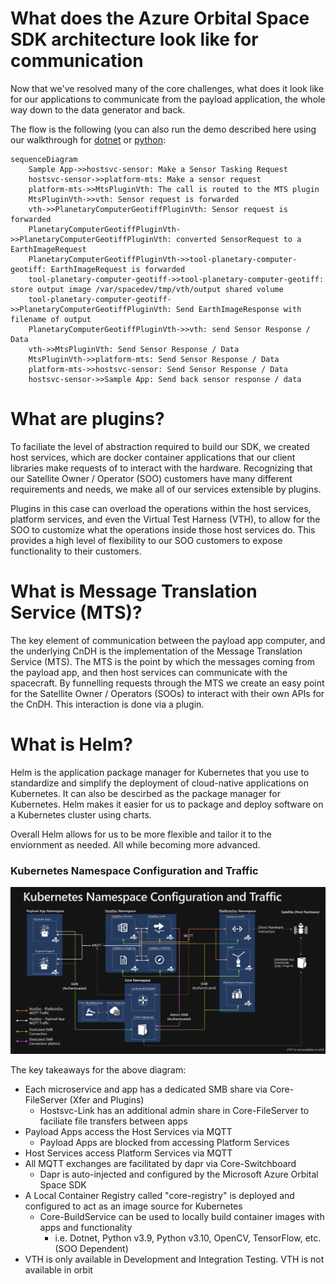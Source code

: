 # What does the Azure Orbital Space SDK architecture look like for communication

Now that we've resolved many of the core challenges, what does it look like for our applications to communicate from the payload application, the whole way down to the data generator and back.

The flow is the following (you can also run the demo described here using our walkthrough for [dotnet](https://github.com/microsoft/Azure-Orbital-Space-SDK-QuickStarts/blob/main/tutorials/quick-start-tutorials/e2e-eo-sample-dotnet.md) or [python](https://github.com/microsoft/Azure-Orbital-Space-SDK-QuickStarts/blob/main/tutorials/quick-start-tutorials/e2e-eo-sample-python.md):

```mermaid
sequenceDiagram
    Sample App->>hostsvc-sensor: Make a Sensor Tasking Request
    hostsvc-sensor->>platform-mts: Make a sensor request
    platform-mts->>MtsPluginVth: The call is routed to the MTS plugin
    MtsPluginVth->>vth: Sensor request is forwarded
    vth->>PlanetaryComputerGeotiffPluginVth: Sensor request is forwarded
    PlanetaryComputerGeotiffPluginVth->>PlanetaryComputerGeotiffPluginVth: converted SensorRequest to a EarthImageRequest
    PlanetaryComputerGeotiffPluginVth->>tool-planetary-computer-geotiff: EarthImageRequest is forwarded
    tool-planetary-computer-geotiff->>tool-planetary-computer-geotiff: store output image /var/spacedev/tmp/vth/output shared volume
    tool-planetary-computer-geotiff->>PlanetaryComputerGeotiffPluginVth: Send EarthImageResponse with filename of output
    PlanetaryComputerGeotiffPluginVth->>vth: send Sensor Response / Data
    vth->>MtsPluginVth: Send Sensor Response / Data
    MtsPluginVth->>platform-mts: Send Sensor Response / Data
    platform-mts->>hostsvc-sensor: Send Sensor Response / Data
    hostsvc-sensor->>Sample App: Send back sensor response / data
```

# What are plugins?

To faciliate the level of abstraction required to build our SDK, we created host services, which are docker container applications that our client libraries make requests of to interact with the hardware. Recognizing that our Satellite Owner / Operator (SOO) customers have many different requirements and needs, we make all of our services extensible by plugins.

Plugins in this case can overload the operations within the host services, platform services, and even the Virtual Test Harness (VTH), to allow for the SOO to customize what the operations inside those host services do. This provides a high level of flexibility to our SOO customers to expose functionality to their customers.

# What is Message Translation Service (MTS)?

The key element of communication between the payload app computer, and the underlying CnDH is the implementation of the Message Translation Service (MTS). The MTS is the point by which the messages coming from the payload app, and then host services can communicate with the spacecraft. By funnelling requests through the MTS we create an easy point for the Satellite Owner / Operators (SOOs) to interact with their own APIs for the CnDH. This interaction is done via a plugin.

# What is Helm?

Helm is the application package manager for Kubernetes that you use to standardize and simplify the deployment of cloud-native applications on Kubernetes. It can also be descirbed as the package manager for Kubernetes. Helm makes it easier for us to package and deploy software on a Kubernetes cluster using charts.

Overall Helm allows for us to be more flexible and tailor it to the enviornment as needed. All while becoming more advanced.

### Kubernetes Namespace Configuration and Traffic

![TODO: ADD ALT TEXT!](../img/kubernetes_namespace_traffic.png)

The key takeaways for the above diagram:

- Each microservice and app has a dedicated SMB share via Core-FileServer (Xfer and Plugins)
  - Hostsvc-Link has an additional admin share in Core-FileServer to faciliate file transfers between apps
- Payload Apps access the Host Services via MQTT
  - Payload Apps are blocked from accessing Platform Services
- Host Services access Platform Services via MQTT
- All MQTT exchanges are facilitated by dapr via Core-Switchboard
  - Dapr is auto-injected and configured by the Microsoft Azure Orbital Space SDK
- A Local Container Registry called "core-registry" is deployed and configured to act as an image source for Kubernetes
  - Core-BuildService can be used to locally build container images with apps and functionality
    - i.e. Dotnet, Python v3.9, Python v3.10, OpenCV, TensorFlow, etc. (SOO Dependent)
- VTH is only available in Development and Integration Testing.  VTH is not available in orbit
